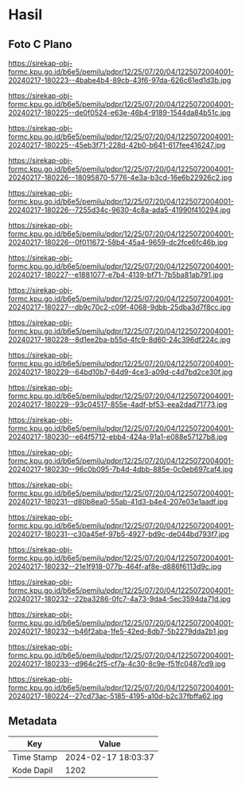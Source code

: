 # Hasil

## Foto C Plano

https://sirekap-obj-formc.kpu.go.id/b6e5/pemilu/pdpr/12/25/07/20/04/1225072004001-20240217-180223--4babe4b4-89cb-43f6-97da-626c61ed1d3b.jpg

https://sirekap-obj-formc.kpu.go.id/b6e5/pemilu/pdpr/12/25/07/20/04/1225072004001-20240217-180225--de0f0524-e63e-46b4-9189-1544da84b51c.jpg

https://sirekap-obj-formc.kpu.go.id/b6e5/pemilu/pdpr/12/25/07/20/04/1225072004001-20240217-180225--45eb3f71-228d-42b0-b641-617fee416247.jpg

https://sirekap-obj-formc.kpu.go.id/b6e5/pemilu/pdpr/12/25/07/20/04/1225072004001-20240217-180226--18095870-5776-4e3a-b3cd-16e6b22926c2.jpg

https://sirekap-obj-formc.kpu.go.id/b6e5/pemilu/pdpr/12/25/07/20/04/1225072004001-20240217-180226--7255d34c-9630-4c8a-ada5-41990f410294.jpg

https://sirekap-obj-formc.kpu.go.id/b6e5/pemilu/pdpr/12/25/07/20/04/1225072004001-20240217-180226--0f011672-58b4-45a4-9659-dc2fce6fc46b.jpg

https://sirekap-obj-formc.kpu.go.id/b6e5/pemilu/pdpr/12/25/07/20/04/1225072004001-20240217-180227--e1881077-e7b4-4139-bf71-7b5ba81ab791.jpg

https://sirekap-obj-formc.kpu.go.id/b6e5/pemilu/pdpr/12/25/07/20/04/1225072004001-20240217-180227--db9c70c2-c09f-4068-9dbb-25dba3d7f8cc.jpg

https://sirekap-obj-formc.kpu.go.id/b6e5/pemilu/pdpr/12/25/07/20/04/1225072004001-20240217-180228--8d1ee2ba-b55d-4fc9-8d60-24c396df224c.jpg

https://sirekap-obj-formc.kpu.go.id/b6e5/pemilu/pdpr/12/25/07/20/04/1225072004001-20240217-180229--64bd10b7-64d9-4ce3-a09d-c4d7bd2ce30f.jpg

https://sirekap-obj-formc.kpu.go.id/b6e5/pemilu/pdpr/12/25/07/20/04/1225072004001-20240217-180229--93c04517-855e-4adf-bf53-eea2dad71773.jpg

https://sirekap-obj-formc.kpu.go.id/b6e5/pemilu/pdpr/12/25/07/20/04/1225072004001-20240217-180230--e64f5712-ebb4-424a-91a1-e088e57127b8.jpg

https://sirekap-obj-formc.kpu.go.id/b6e5/pemilu/pdpr/12/25/07/20/04/1225072004001-20240217-180230--96c0b095-7b4d-4dbb-885e-0c0eb697caf4.jpg

https://sirekap-obj-formc.kpu.go.id/b6e5/pemilu/pdpr/12/25/07/20/04/1225072004001-20240217-180231--d80b8ea0-55ab-41d3-b4e4-207e03e1aadf.jpg

https://sirekap-obj-formc.kpu.go.id/b6e5/pemilu/pdpr/12/25/07/20/04/1225072004001-20240217-180231--c30a45ef-97b5-4927-bd9c-de044bd793f7.jpg

https://sirekap-obj-formc.kpu.go.id/b6e5/pemilu/pdpr/12/25/07/20/04/1225072004001-20240217-180232--21e1f918-077b-464f-af8e-d886f6113d9c.jpg

https://sirekap-obj-formc.kpu.go.id/b6e5/pemilu/pdpr/12/25/07/20/04/1225072004001-20240217-180232--22ba3286-0fc7-4a73-9da4-5ec3594da71d.jpg

https://sirekap-obj-formc.kpu.go.id/b6e5/pemilu/pdpr/12/25/07/20/04/1225072004001-20240217-180232--b46f2aba-1fe5-42ed-8db7-5b2279dda2b1.jpg

https://sirekap-obj-formc.kpu.go.id/b6e5/pemilu/pdpr/12/25/07/20/04/1225072004001-20240217-180233--d964c2f5-cf7a-4c30-8c9e-f51fc0487cd9.jpg

https://sirekap-obj-formc.kpu.go.id/b6e5/pemilu/pdpr/12/25/07/20/04/1225072004001-20240217-180224--27cd73ac-5185-4195-a10d-b2c37fbffa62.jpg


## Metadata

| Key        | Value               |
| ---------- | ------------------- |
| Time Stamp | 2024-02-17 18:03:37 |
| Kode Dapil | 1202                |



